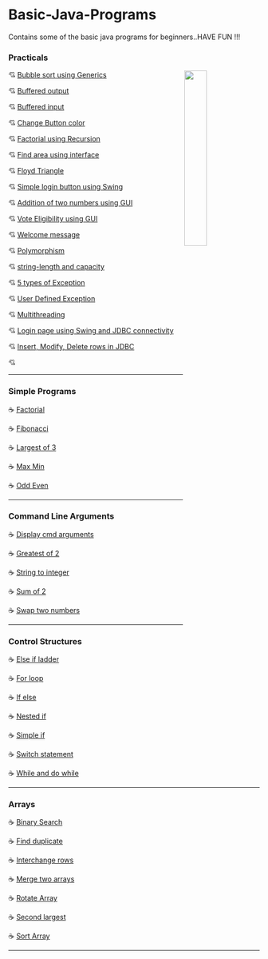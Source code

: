 # Basic-Java-Programs
Contains some of the basic java programs for beginners..HAVE FUN !!!

### Practicals
<img src="https://nexenstial.com/assets/images/java.gif" align="right" width="30%" height="30%">

💘 [Bubble sort using Generics](Practicals/BubbleGenerics.java)

💘 [Buffered output](Practicals/Buff.java)

💘 [Buffered input](Practicals/BuffRead.java)

💘 [Change Button color](Practicals/ButtonColor.java)

💘 [Factorial using Recursion](Practicals/Factorial.java)

💘 [Find area using interface](Practicals/FindAreaMain.java)

💘 [Floyd Triangle](Practicals/FlyodTriangle.java)

💘 [Simple login button using Swing](Practicals/Swing1.java)

💘 [Addition of two numbers using GUI](Practicals/Swing2.java)

💘 [Vote Eligibility using GUI](Practicals/VoteGUI.java)

💘 [Welcome message](Practicals/Welcome.java)

💘 [Polymorphism](Practicals/poly.java)

💘 [string-length and capacity](Practicals/str.java)

💘 [5 types of Exception](Practicals/exceptionHandling.java)

💘 [User Defined Exception](Practicals/Main.java)

💘 [Multithreading](Practicals/threadSample.java)

💘 [Login page using Swing and JDBC connectivity](Practicals/login.java)

💘 [Insert, Modify, Delete rows in JDBC](Practicals/demo.java)

💘 [](Practicals/)


<hr>

### Simple Programs

☕ [Factorial](Simple_Programs/CalculateFactorial.java)

☕ [Fibonacci](Simple_Programs/Fibonacci.java)

☕ [Largest of 3](Simple_Programs/largest_of_3.java)

☕ [Max Min](Simple_Programs/max_min.java)

☕ [Odd Even](Simple_Programs/odd_even.java)

<hr>

### Command Line Arguments

☕ [Display cmd arguments](Command_line_arguments/display_cmd.java)

☕ [Greatest of 2](Command_line_arguments/greatest_of_2_cmd.java)

☕ [String to integer](Command_line_arguments/integer.java)

☕ [Sum of 2](Command_line_arguments/sum_of_2_cmd.java)

☕ [Swap two numbers](Command_line_arguments/swap.java)

<hr>

### Control Structures

☕ [Else if ladder](Control_Structures/else_if_ladder.java)

☕ [For loop](Control_Structures/for_loop.java)

☕ [If else](Control_Structures/if_else.java)

☕ [Nested if](Control_Structures/nested_if.java)

☕ [Simple if](Control_Structures/simple_if.java)

☕ [Switch statement](Control_Structures/switch_demo.java)

☕ [While and do while](Control_Structures/while_and_dowhile.java)

<hr>

### Arrays

☕ [Binary Search](Arrays/binary_search.java)

☕ [Find duplicate](Arrays/find_duplicate.java)

☕ [Interchange rows](Arrays/interchange_rows.java)

☕ [Merge two arrays](Arrays/merge_two_arrays.java)

☕ [Rotate Array](Arrays/rotate_array.java)

☕ [Second largest](Arrays/second_largest.java)

☕ [Sort Array](Arrays/sort_array.java)

<hr>
